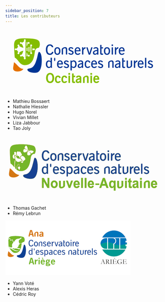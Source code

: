 ```yaml
---
sidebar_position: 7
title: Les contributeurs
---
```


![CEN Occitanie](./ODK-CEN/fichiers/logos/cen_occitanie.svg)
* Mathieu Bossaert
* Nathalie Hiessler
* Hugo Norel
* Vivian Millet
* Liza Jabbour
* Tao Joly

![CEN Nouvelle-Aquitaine](./ODK-CEN/fichiers/logos/cen_na.svg)
* Thomas Gachet
* Rémy Lebrun

![ANA-CEN Ariège](./ODK-CEN/fichiers/logos/Ana_Cen_Ariege_CPIE.jpg)
* Yann Voté
* Alexis Heras
* Cédric Roy
